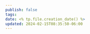 ```yaml
---
publish: false
tags: 
date: <% tp.file.creation_date() %>
updated: 2024-02-15T08:35:50-06:00
---
```


